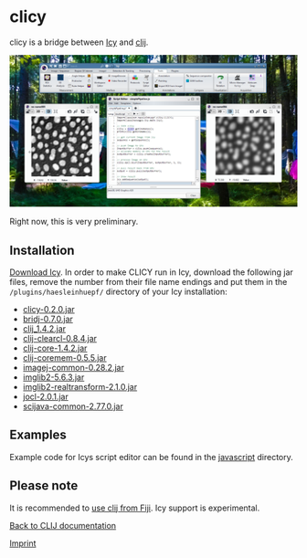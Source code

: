 # clicy
 
clicy is a bridge between [Icy](http://icy.bioimageanalysis.org/) and [clij](https://clij.github.io/).

![Image](images/clicy-screenshot.png)

Right now, this is very preliminary.

## Installation
[Download Icy](http://icy.bioimageanalysis.org/download/). In order to make CLICY run in Icy, download the following jar files, remove the number from their file name endings and put them in the `/plugins/haesleinhuepf/` directory of your Icy installation:

* [clicy-0.2.0.jar](https://github.com/clij/clicy/releases/download/0.2.0/clicy-0.2.0.jar)
* [bridj-0.7.0.jar](https://sites.imagej.net/clij/jars/bridj-0.7.0.jar-20181201213334)
* [clij_1.4.2.jar](https://github.com/clij/clij/releases/download/1.4.4/clij_-1.4.2.jar)
* [clij-clearcl-0.8.4.jar](https://github.com/clij/clij/releases/download/1.1.3/clij-clearcl-0.8.4.jar)
* [clij-core-1.4.2.jar](https://github.com/clij/clij/releases/download/1.4.2/clij-core-1.4.2.jar)
* [clij-coremem-0.5.5.jar](https://github.com/clij/clij/releases/download/1.1.3/clij-coremem-0.5.5.jar)
* [imagej-common-0.28.2.jar](https://sites.imagej.net/Java-8/jars/imagej-common-0.28.2.jar-20190516211613)
* [imglib2-5.6.3.jar](https://sites.imagej.net/Java-8/jars/imglib2-5.6.3.jar-20181204141527)
* [imglib2-realtransform-2.1.0.jar](https://sites.imagej.net/Java-8/jars/imglib2-realtransform-2.1.0.jar-20181204141527)
* [jocl-2.0.1.jar](https://sites.imagej.net/clij/jars/jocl-2.0.1.jar-20181201212910)
* [scijava-common-2.77.0.jar](https://sites.imagej.net/Java-8/jars/scijava-common-2.76.1.jar-20181204141527)

## Examples
Example code for Icys script editor can be found in the [javascript](https://github.com/clij/clicy/tree/master/src/main/javascript) directory.

## Please note
It is recommended to [use clij from Fiji](https://clij.github.io/clij-docs/installationInFiji). Icy support is experimental.

[Back to CLIJ documentation](https://clij.github.io/)

[Imprint](https://clij.github.io/imprint)
